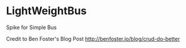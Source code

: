 LightWeightBus
==============

Spike for Simple Bus

Credit to Ben Foster's  Blog Post http://benfoster.io/blog/crud-do-better

